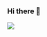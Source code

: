 ### Hi there 👋
![](https://github-readme-stats.vercel.app/api?username=rm-wu&count_private=true&show_icons=true&hide_rank=false&hide_border=true&include_all_commits=true&theme=default)

<!--
**rm-wu/rm-wu** is a ✨ _special_ ✨ repository because its `README.md` (this file) appears on your GitHub profile.

Here are some ideas to get you started:

- 🔭 I’m currently working on ...
- 🌱 I’m currently learning ...
- 👯 I’m looking to collaborate on ...
- 🤔 I’m looking for help with ...
- 💬 Ask me about ...
- 📫 How to reach me: ...
- 😄 Pronouns: ...
- ⚡ Fun fact: ...
-->
